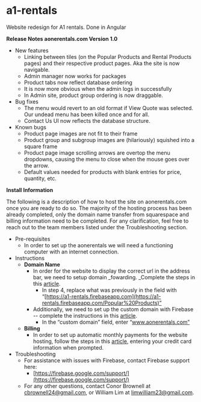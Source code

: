 # a1-rentals
Website redesign for A1 rentals. Done in Angular



**Release Notes aonerentals.com Version 1.0**



*   New features
    *   Linking between tiles (on the Popular Products and Rental Products pages) and their respective product pages.  Aka the site is now navigable.
    *   Admin manager now works for packages
    *   Product tabs now reflect database ordering
    *   It is now more obvious when the admin logs in successfully
    *   In Admin site, product group ordering is now draggable.
*   Bug fixes
    *   The menu would revert to an old format if View Quote was selected.  Our undead menu has been killed once and for all.
    *   Contact Us UI now reflects the database structure.
*   Known bugs
    *   Product page images are not fit to their frame
    *   Product group and subgroup images are (hilariously) squished into a square frame
    *   Product page image scrolling arrows are overtop the menu dropdowns, causing the menu to close when the mouse goes over the arrow.
    *   Default values needed for products with blank entries for price, quantity, etc.

**Install Information**

The following is a description of how to host the site on aonerentals.com once you are ready to do so. The majority of the hosting process has been already completed, only the domain name transfer from squarespace and billing information need to be completed. For any clarification, feel free to reach out to the team members listed under the Troubleshooting section.



*   Pre-requisites
    *   In order to set up the aonerentals we will need a functioning computer with an internet connection.
*   Instructions
    *   **Domain Name**
        *   In order for the website to display the correct url in the address bar, we need to setup domain _fowarding. _Complete the steps in this [article](https://support.squarespace.com/hc/en-us/articles/214767107). 
            *   In step 4, replace what was previously in the field with “[https://a1-rentals.firebaseapp.com](https://a1-rentals.firebaseapp.com/Popular%20Products)”
        *   Additionally, we need to set up the custom domain with Firebase -- complete the instructions in this [article](https://firebase.google.com/docs/hosting/custom-domain).
            *   In the “custom domain” field, enter “www.aonerentals.com”
    *   **Billing**
        *   In order to set up automatic monthly payments for the website hosting, follow the steps in this [article](https://cloud.google.com/billing/docs/how-to/payment-methods), entering your credit card information when prompted.
*   Troubleshooting
    *   For assistance with issues with Firebase, contact Firebase support here:
        *   [https://firebase.google.com/support/](https://firebase.google.com/support/)
    *   For any other questions, contact Conor Brownell at [cbrownell24@gmail.com](mailto:cbrownell24@gmail.com), or William Lim at [limwilliam23@gmail.com](mailto:limwilliam23@gmail.com).
